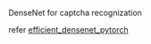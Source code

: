 DenseNet for captcha recognization

refer [efficient_densenet_pytorch](https://github.com/gpleiss/efficient_densenet_pytorch)